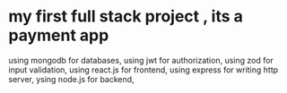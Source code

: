 # my first full stack project , its a payment app
using mongodb for databases,
using jwt for authorization,
using zod for input validation,
using react.js for frontend,
using express for writing http server,
ysing node.js for backend,
